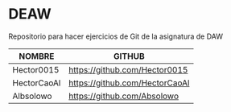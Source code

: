 # DEAW
Repositorio para hacer ejercicios de Git de la asignatura de DAW

| NOMBRE  	| GITHUB			  	|
|-------------	|--------------------------------	|
| Hector0015	| https://github.com/Hector0015		|
| HectorCaoAl 	| https://github.com/HectorCaoAl 	|
| Albsolowo   	| https://github.com/Absolowo    	|
